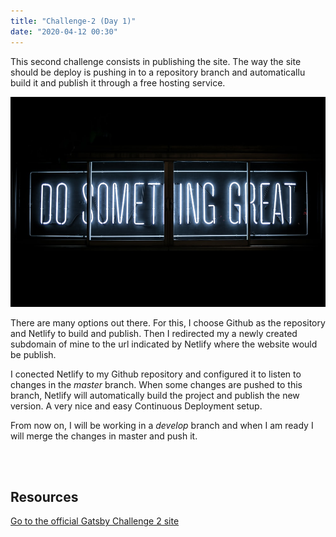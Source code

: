 ```yaml
---
title: "Challenge-2 (Day 1)"
date: "2020-04-12 00:30"
---
```


This second challenge consists in publishing the site. The way the site should be deploy is pushing in to a repository branch and automaticallu build it and publish it through a free hosting service.

![Do something great!](../images/image.jpg)

There are many options out there. For this, I choose Github as the repository and Netlify to build and publish. Then I redirected my a newly created subdomain of mine to the url indicated by Netlify where the website would be publish.

I conected Netlify to my Github repository and configured it to listen to changes in the _master_ branch. When some changes are pushed to this branch, Netlify will automatically build the project and publish the new version. A very nice and easy Continuous Deployment setup.

From now on, I will be working in a _develop_ branch and when I am ready I will merge the changes in master and push it.

<br />
<br />

## Resources

[Go to the official Gatsby Challenge 2 site](https://www.gatsbyjs.org/blog/100days/free-hosting/)
